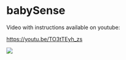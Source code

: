 # babySense

Video with instructions available on youtube:

https://youtu.be/TO3tTEyh_zs

![]('Baby_Sense.001.jpeg')

